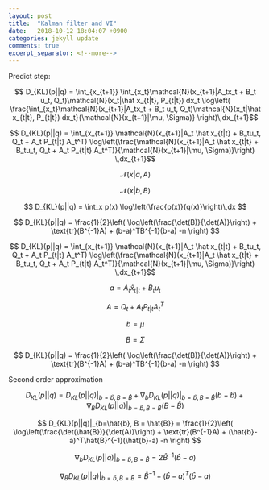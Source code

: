 ```yaml
---
layout: post
title:  "Kalman filter and VI"
date:   2018-10-12 18:04:07 +0900
categories: jekyll update
comments: true
excerpt_separator: <!--more-->
---
```


<!--more-->
<script src="https://d3js.org/d3.v5.min.js" charset="utf-8"></script>
<script type="text/javascript" async src="https://cdn.mathjax.org/mathjax/latest/MathJax.js?config=TeX-AMS-MML_SVG"></script>
<script src="https://cdn.plot.ly/plotly-latest.min.js"></script> 



Predict step:

$$ D_{KL}(p||q) = \int_{x_{t+1}} \int_{x_t}\mathcal{N}(x_{t+1}|A_tx_t + B_t u_t, Q_t)\mathcal{N}(x_t|\hat x_{t|t}, P_{t|t}) dx_t \log\left( \frac{\int_{x_t}\mathcal{N}(x_{t+1}|A_tx_t + B_t u_t, Q_t)\mathcal{N}(x_t|\hat x_{t|t}, P_{t|t}) dx_t}{\mathcal{N}(x_{t+1}|\mu, \Sigma)} \right)\,dx_{t+1}$$


$$ D_{KL}(p||q) = \int_{x_{t+1}} \mathcal{N}(x_{t+1}|A_t \hat x_{t|t} + B_tu_t, Q_t + A_t P_{t|t} A_t^T) \log\left(\frac{\mathcal{N}(x_{t+1}|A_t \hat x_{t|t} + B_tu_t, Q_t + A_t P_{t|t} A_t^T)}{\mathcal{N}(x_{t+1}|\mu, \Sigma)}\right) \,dx_{t+1}$$


$$ \mathcal{N}(x|a, A) $$

$$ \mathcal{N}(x|b, B) $$


$$ D_{KL}(p||q) = \int_x p(x) \log\left(\frac{p(x)}{q(x)}\right)\,dx $$


$$ D_{KL}(p||q) = \frac{1}{2}\left( \log\left(\frac{\det(B)}{\det(A)}\right) + \text{tr}(B^{-1}A) + (b-a)^TB^{-1}(b-a) -n \right) $$


$$ D_{KL}(p||q) = \int_{x_{t+1}} \mathcal{N}(x_{t+1}|A_t \hat x_{t|t} + B_tu_t, Q_t + A_t P_{t|t} A_t^T) \log\left(\frac{\mathcal{N}(x_{t+1}|A_t \hat x_{t|t} + B_tu_t, Q_t + A_t P_{t|t} A_t^T)}{\mathcal{N}(x_{t+1}|\mu, \Sigma)}\right) \,dx_{t+1}$$

$$ a = A_t \hat x_{t|t} + B_tu_t $$

$$ A = Q_t + A_t P_{t|t} A_t^T $$

$$ b = \mu $$

$$ B = \Sigma $$



$$ D_{KL}(p||q) = \frac{1}{2}\left( \log\left(\frac{\det(B)}{\det(A)}\right) + \text{tr}(B^{-1}A) + (b-a)^TB^{-1}(b-a) -n \right) $$

Second order approximation 

$$ D_{KL}(p||q) = D_{KL}(p||q)|_{b=\hat{b}, B = \hat{B}} + \nabla_b D_{KL}(p||q)|_{b=\hat{b}, B = \hat{B}}(b-\hat{b}) + \nabla_B D_{KL}(p||q)|_{b=\hat{b}, B = \hat{B}}(B-\hat{B}) $$


$$ D_{KL}(p||q)|_{b=\hat{b}, B = \hat{B}} = \frac{1}{2}\left( \log\left(\frac{\det(\hat{B})}{\det(A)}\right) + \text{tr}(B^{-1}A) + (\hat{b}-a)^T\hat{B}^{-1}(\hat{b}-a) -n \right) $$

$$ \nabla_b D_{KL}(p||q)|_{b=\hat{b}, B = \hat{B}} = 2\hat{B}^{-1}(\hat{b}-a)   $$

$$ \nabla_B D_{KL}(p||q)|_{b=\hat{b}, B = \hat{B}} = \hat{B}^{-1} +  (\hat{b}-a)^T(\hat{b}-a)   $$

